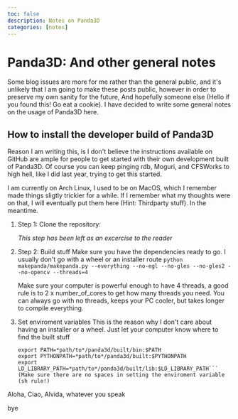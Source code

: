 ```yaml
---
toc: false
description: Notes on Panda3D
categories: [notes]
---
```

# Panda3D: And other general notes

Some blog issues are more for me rather than the general public, and it's unlikely that I am going to make these posts public, however in order to preserve my own sanity for the future, And hopefully someone else (Hello if you found this! Go eat a cookie). I have decided to write some general notes on the usage of Panda3D here.

## How to install the developer build of Panda3D
Reason I am writing this, is I don't believe the instructions available on GitHub are ample for people to get started with their own development built of Panda3D. Of course you can keep pinging rdb, Moguri, and CFSWorks to high hell, like I did last year, trying to get this started.

I am currently on Arch Linux, I used to be on MacOS, which I remember made things sligtly trickier for a while. If I remember what my thoughts were on that, I will eventually put them here (Hint: Thirdparty stuff). In the meantime.

1. Step 1: Clone the repository:

	*This step has been left as an excercise to the reader*

2. Step 2: Build stuff
	Make sure you have the dependencies ready to go. I usually don't go with a wheel or an installer route
	```python makepanda/makepanda.py --everything --no-egl --no-gles --no-gles2 --no-opencv --threads=4```

	Make sure your computer is powerful enough to have 4 threads, a good rule is to 2 x number_of_cores to get how many threads you need. You can always go with no threads, keeps your PC cooler, but takes longer to compile everything.

3. Set enviroment variables
	This is the reason why I don't care about having an installer or a wheel. Just let your computer know where to find the built stuff

	```
	export PATH=*path/to*/panda3d/built/bin:$PATH
	export PYTHONPATH=*path/to*/panda3d/built:$PYTHONPATH
	export LD_LIBRARY_PATH=*path/to*/panda3d/built/lib:$LD_LIBRARY_PATH``` (Make sure there are no spaces in setting the enviroment variable (sh rule!)

Aloha, Ciao, Alvida, whatever you speak


bye
